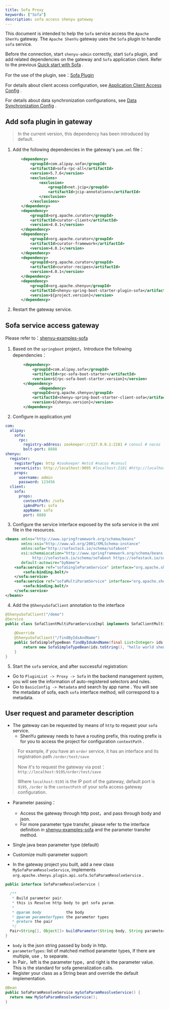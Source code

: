 ```yaml
---
title: Sofa Proxy
keywords: ["Sofa"]
description: sofa access shenyu gateway
---
```


This document is intended to help the `Sofa` service access the `Apache ShenYu` gateway. The `Apache ShenYu` gateway uses the `Sofa` plugin to handle `sofa` service.

Before the connection, start `shenyu-admin` correctly, start `Sofa` plugin, and add related dependencies on the gateway and `Sofa` application client. Refer to the previous [Quick start with Sofa](../quick-start/quick-start-sofa) .

For the use of the plugin, see：[Sofa Plugin](../../plugin-center/proxy/sofa-plugin.md)

For details about client access configuration, see [Application Client Access Config](../property-config/register-center-access.md) .

For details about data synchronization configurations, see [Data Synchronization Config](../property-config/use-data-sync.md) .

## Add sofa plugin in gateway

> In the current version, this dependency has been introduced by default.

1. Add the following dependencies in the gateway's `pom.xml` file：

 ```xml
        <dependency>
            <groupId>com.alipay.sofa</groupId>
            <artifactId>sofa-rpc-all</artifactId>
            <version>5.7.6</version>
            <exclusions>
                <exclusion>
                    <groupId>net.jcip</groupId>
                    <artifactId>jcip-annotations</artifactId>
                </exclusion>
            </exclusions>
        </dependency>
        <dependency>
            <groupId>org.apache.curator</groupId>
            <artifactId>curator-client</artifactId>
            <version>4.0.1</version>
        </dependency>
        <dependency>
            <groupId>org.apache.curator</groupId>
            <artifactId>curator-framework</artifactId>
            <version>4.0.1</version>
        </dependency>
        <dependency>
            <groupId>org.apache.curator</groupId>
            <artifactId>curator-recipes</artifactId>
            <version>4.0.1</version>
        </dependency>
        <dependency>
            <groupId>org.apache.shenyu</groupId>
            <artifactId>shenyu-spring-boot-starter-plugin-sofa</artifactId>
            <version>${project.version}</version>
        </dependency>
 ```

2. Restart the gateway service.

## Sofa service access gateway

Please refer to：[shenyu-examples-sofa](https://github.com/apache/incubator-shenyu/tree/v2.5.0/shenyu-examples/shenyu-examples-sofa)

1. Based on the `springboot` project，Introduce the following dependencies：

 ```xml
         <dependency>
             <groupId>com.alipay.sofa</groupId>
             <artifactId>rpc-sofa-boot-starter</artifactId>
             <version>${rpc-sofa-boot-starter.version}</version>
         </dependency>
 				<dependency>
             <groupId>org.apache.shenyu</groupId>
             <artifactId>shenyu-spring-boot-starter-client-sofa</artifactId>
             <version>${shenyu.version}</version>
         </dependency>
 ```

2. Configure in application.yml

```yaml
com:
  alipay:
    sofa:
      rpc:
        registry-address: zookeeper://127.0.0.1:2181 # consul # nacos
        bolt-port: 8888
shenyu:
  register:
    registerType: http #zookeeper #etcd #nacos #consul
    serverLists: http://localhost:9095 #localhost:2181 #http://localhost:2379 #localhost:8848
    props:
      username: admin
      password: 123456
  client:
    sofa:
      props:
        contextPath: /sofa
        ipAndPort: sofa
        appName: sofa
        port: 8888
```

3. Configure the service interface exposed by the sofa service in the xml file in the resources.

```xml
<beans xmlns="http://www.springframework.org/schema/beans"
       xmlns:xsi="http://www.w3.org/2001/XMLSchema-instance"
       xmlns:sofa="http://sofastack.io/schema/sofaboot"
       xsi:schemaLocation="http://www.springframework.org/schema/beans http://www.springframework.org/schema/beans/spring-beans.xsd
            http://sofastack.io/schema/sofaboot https://sofastack.io/schema/sofaboot.xsd"
       default-autowire="byName">
    <sofa:service ref="sofaSingleParamService" interface="org.apache.shenyu.examples.sofa.api.service.SofaSingleParamService">
        <sofa:binding.bolt/>
    </sofa:service>
    <sofa:service ref="sofaMultiParamService" interface="org.apache.shenyu.examples.sofa.api.service.SofaMultiParamService">
        <sofa:binding.bolt/>
    </sofa:service>
</beans>
```

4. Add the `@ShenyuSofaClient` annotation to the interface

```java
@ShenyuSofaClient("/demo")
@Service
public class SofaClientMultiParamServiceImpl implements SofaClientMultiParamService {
    
    @Override
    @ShenyuSofaClient("/findByIdsAndName")
    public SofaSimpleTypeBean findByIdsAndName(final List<Integer> ids, final String name) {
        return new SofaSimpleTypeBean(ids.toString(), "hello world shenyu sofa param findByIdsAndName ：" + name);
    }
}
```

5. Start the `sofa` service, and after successful registration:
- Go to `PluginList -> Proxy -> Sofa` in the backend management system, you will see the information of auto-registered selectors and rules.
- Go to `BasicConfig -> Metadata` and search by app name . You will see the metadata of sofa, each `sofa` interface method, will correspond to a metadata.

## User request and parameter description

- The gateway can be requested by means of `http` to request your `sofa` service.
  - ShenYu gateway needs to have a routing prefix, this routing prefix is for you to access the project for configuration `contextPath` .

> For example, if you have an `order` service, it has an interface and its registration path `/order/test/save`
>
> Now it's to request the gateway via post：`http://localhost:9195/order/test/save`
>
> Where `localhost:9195` is the IP port of the gateway, default port is `9195`, `/order` is the `contextPath` of your sofa access gateway configuration.


* Parameter passing：
  - Access the gateway through http post，and pass through body and json.
  - For more parameter type transfer, please refer to the interface definition in [shenyu-examples-sofa](https://github.com/apache/incubator-shenyu/tree/v2.5.0/shenyu-examples/shenyu-examples-sofa) and the parameter transfer method.

* Single java bean parameter type (default)
* Customize multi-parameter support:
* In the gateway project you built, add a new class `MySofaParamResolveService`, implements `org.apache.shenyu.plugin.api.sofa.SofaParamResolveService` .

 ```java
 public interface SofaParamResolveService {
 
   /**
    * Build parameter pair.
    * this is Resolve http body to get sofa param.
    *
    * @param body           the body
    * @param parameterTypes the parameter types
    * @return the pair
    */
   Pair<String[], Object[]> buildParameter(String body, String parameterTypes);
 }
 ```

* `body` is the json string passed by body in http.
* `parameterTypes`: list of matched method parameter types, If there are multiple, use `,` to separate.
* In Pair，left is the parameter type，and right is the parameter value. This is the standard for sofa generalization calls.
* Register your class as a String bean and override the default implementation.

 ```java
 @Bean
 public SofaParamResolveService mySofaParamResolveService() {
   return new MySofaParamResolveService();
 }
 ```


